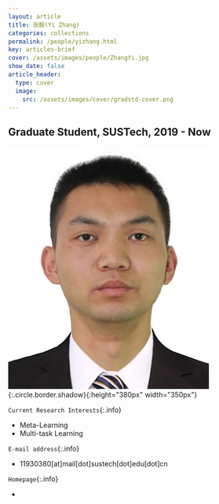 ```yaml
---
layout: article
title: 张毅(Yi Zhang)
categories: collections
permalink: /people/yizhang.html
key: articles-brief
cover: /assets/images/people/ZhangYi.jpg
show_date: false
article_header:
  type: cover
  image:
    src: /assets/images/cover/gradstd-cover.png
---
```


<div class="article__content" markdown="1">

## Graduate Student, SUSTech, 2019 - Now

<!--more-->
![Image](/assets/images/people/ZhangYi.jpg){:.circle.border.shadow}{:height="380px" width="350px"}

`Current Research Interests`{:.info}

- Meta-Learning
- Multi-task Learning

`E-mail address`{:.info}

- 11930380[at]mail[dot]sustech[dot]edu[dot]cn

`Homepage`{:.info}

<div class="author-links">
  <ul class="menu menu--nowrap menu--inline">
	  <li title="homepage">
	  <a class="button button--circle mail-button" itemprop="sameAs" href="https://median-lab.github.io/" target="_blank">
	    <i class="fa fa-home"></i>
	  </a>
  	  </li>
  </ul>
</div>
</div>
